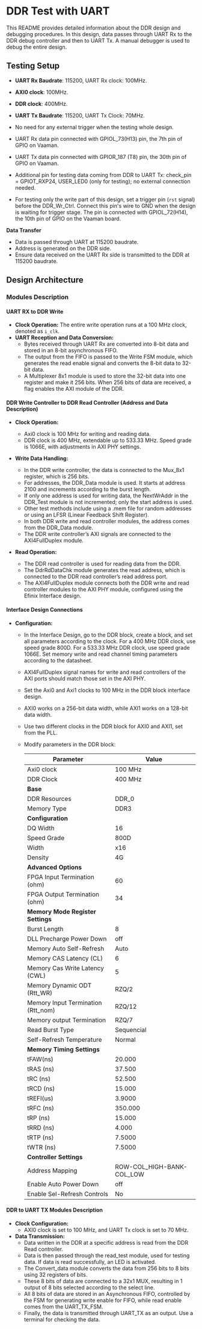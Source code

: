 # DDR Test with UART 

This README provides detailed information about the DDR design and debugging procedures. In this design, data passes through UART Rx to the DDR debug controller and then to UART Tx. A manual debugger is used to debug the entire design.

## Testing Setup

- **UART Rx Baudrate**: 115200, UART Rx clock: 100MHz.
- **AXI0 clock**: 100MHz.
- **DDR clock**: 400MHz.
- **UART Tx Baudrate**: 115200, UART Tx Clock: 70MHz.

- No need for any external trigger when the testing whole design.
- UART Rx data pin connected with GPIOL_73(H13) pin, the 7th pin of GPIO on Vaaman.
- UART Tx data pin connected with GPIOR_187 (T8) pin, the 30th pin of GPIO on Vaaman.

- Additional pin for testing data coming from DDR to UART Tx: check_pin = GPIOT_RXP24, USER_LED0 (only for testing); no external connection needed.

- For testing only the write part of this design, set a trigger pin (`rst` signal) before the DDR_Wr_Ctrl. Connect this pin's wire to GND when the design is waiting for trigger stage. The pin is connected with GPIOL_72(H14), the 10th pin of GPIO on the Vaaman board.

**Data Transfer**
- Data is passed through UART at 115200 baudrate.
- Address is generated on the DDR side.
- Ensure data received on the UART Rx side is transmitted to the DDR at 115200 baudrate.
  
## Design Architecture

### Modules Description

#### UART RX to DDR Write

- **Clock Operation:** The entire write operation runs at a 100 MHz clock, denoted as `i_clk`.
- **UART Reception and Data Conversion:**
  - Bytes received through UART Rx are converted into 8-bit data and stored in an 8-bit asynchronous FIFO.
  - The output from the FIFO is passed to the Write FSM module, which generates the read enable signal and converts the 8-bit data to 32-bit data.
  - A Multiplexer 8x1 module is used to store the 32-bit data into one register and make it 256 bits. When 256 bits of data are received, a flag enables the AXI module of the DDR.

#### DDR Write Controller to DDR Read Controller (Address and Data Description)

- **Clock Operation:**
  - Axi0 clock is 100 MHz for writing and reading data.
  - DDR clock is 400 MHz, extendable up to 533.33 MHz. Speed grade is 1066E, with adjustments in AXI PHY settings.

- **Write Data Handling:**
  - In the DDR write controller, the data is connected to the Mux_8x1 register, which is 256 bits.
  - For addresses, the DDR_Data module is used. It starts at address 2100 and increments according to the burst length.
  - If only one address is used for writing data, the NextWrAddr in the DDR_Test module is not incremented; only the start address is used.
  - Other test methods include using a .mem file for random addresses or using an LFSR (Linear Feedback Shift Register).
  - In both DDR write and read controller modules, the address comes from the DDR_Data module.
  - The DDR write controller’s AXI signals are connected to the AXI4FullDuplex module.

- **Read Operation:**
  - The DDR read controller is used for reading data from the DDR.
  - The DdrRdDataChk module generates the read address, which is connected to the DDR read controller’s read address port.
  - The AXI4FullDuplex module connects both the DDR write and read controller modules to the AXI PHY module, configured using the Efinix Interface design.

#### Interface Design Connections

- **Configuration:**
  - In the Interface Design, go to the DDR block, create a block, and set all parameters according to the clock. For a 400 MHz DDR clock, use speed grade 800D. For a 533.33 MHz DDR clock, use speed grade 1066E. Set memory write and read channel timing parameters according to the datasheet.

  - AXI4FullDuplex signal names for write and read controllers of the AXI ports should match those set in the AXI PHY.
  - Set the Axi0 and Axi1 clocks to 100 MHz in the DDR block interface design.
  - AXI0 works on a 256-bit data width, while AXI1 works on a 128-bit data width.
  - Use two different clocks in the DDR block for AXI0 and AXI1, set from the PLL.
  - Modify parameters in the DDR block:

    | Parameter                       | Value                          |
    |---------------------------------|--------------------------------|
    | Axi0 clock                      | 100 MHz                        |
    | DDR Clock                       | 400 MHz                        |
    | **Base**                        |                                |
    | DDR Resources                   | DDR_0                          |
    | Memory Type                     | DDR3                           |
    | **Configuration**               |                                |
    | DQ Width                        | 16                             |
    | Speed Grade                     | 800D                           |
    | Width                           | x16                            |
    | Density                         | 4G                             |
    | **Advanced Options**            |                                |
    | FPGA Input Termination (ohm)    | 60                             |
    | FPGA Output Termination (ohm)   | 34                             |
    | **Memory Mode Register Settings** |                              |
    | Burst Length                    | 8                              |
    | DLL Precharge Power Down        | off                            |
    | Memory Auto Self-Refresh        | Auto                           |
    | Memory CAS Latency (CL)         | 6                              |
    | Memory Cas Write Latency (CWL)  | 5                              |
    | Memory Dynamic ODT (Rtt_WR)     | RZQ/2                          |
    | Memory Input Termination (Rtt_nom) | RZQ/12                        |
    | Memory output Termination       | RZQ/7                          |
    | Read Burst Type                 | Sequencial                     |
    | Self-Refresh Temperature        | Normal                         |
    | **Memory Timing Settings**      |                                |
    | tFAW(ns)                        | 20.000                         |
    | tRAS (ns)                       | 37.500                         |
    | tRC (ns)                        | 52.500                         |
    | tRCD (ns)                       | 15.000                         |
    | tREFI(us)                       | 3.9000                         |
    | tRFC (ns)                       | 350.000                        |
    | tRP (ns)                        | 15.000                         |
    | tRRD (ns)                       | 4.000                          |
    | tRTP (ns)                       | 7.5000                         |
    | tWTR (ns)                       | 7.5000                         |
    | **Controller Settings**         |                                |
    | Address Mapping                 | ROW-COL_HIGH-BANK-COL_LOW      |
    | Enable Auto Power Down          | off                            |
    | Enable Sel-Refresh Controls     | No                             |

#### DDR to UART TX Modules Description

- **Clock Configuration:**
  - AXI0 clock is set to 100 MHz, and UART Tx clock is set to 70 MHz.
- **Data Transmission:**
  - Data written in the DDR at a specific address is read from the DDR Read controller.
  - Data is then passed through the read_test module, used for testing data. If data is read successfully, an LED is activated.
  - The Convert_data module converts the data from 256 bits to 8 bits using 32 registers of bits.
  - These 8 bits of data are connected to a 32x1 MUX, resulting in 1 output of 8 bits selected according to the select line.
  - All 8 bits of data are stored in an Asynchronous FIFO, controlled by the FSM for generating write enable for FIFO, while read enable comes from the UART_TX_FSM.
  - Finally, the data is transmitted through UART_TX as an output. Use a terminal for checking the data.
